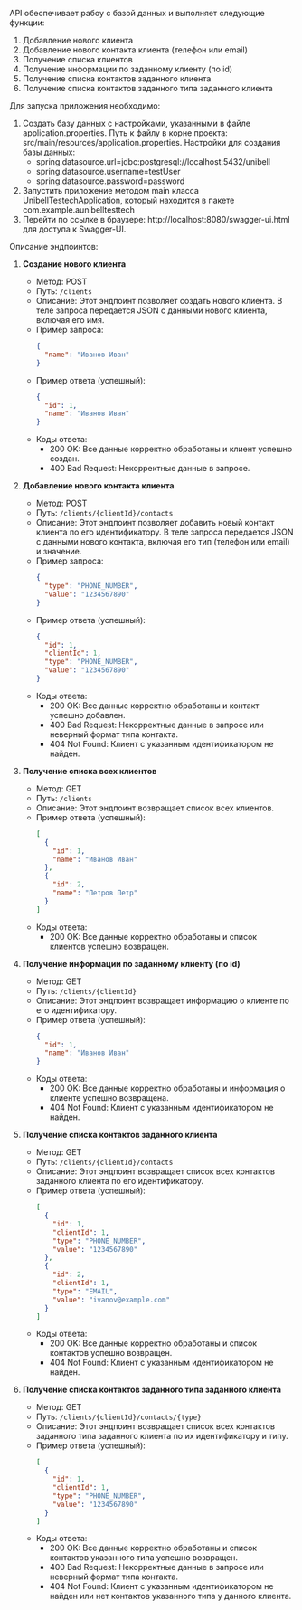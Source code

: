 API обеспечивает рабоу с базой данных и выполняет следующие функции:
1. Добавление нового клиента
2. Добавление нового контакта клиента (телефон или email)
3. Получение списка клиентов
4. Получение информации по заданному клиенту (по id)
5. Получение списка контактов заданного клиента
6. Получение списка контактов заданного типа заданного клиента
   
Для запуска приложения необходимо:

1. Создать базу данных с настройками, указанными в файле application.properties. Путь к файлу в корне проекта: src/main/resources/application.properties. Настройки для создания базы данных:
   - spring.datasource.url=jdbc:postgresql://localhost:5432/unibell
   - spring.datasource.username=testUser
   - spring.datasource.password=password
2. Запустить приложение методом main класса UnibellTestechApplication, который находится в пакете com.example.aunibelltesttech
3. Перейти по ссылке в браузере: http://localhost:8080/swagger-ui.html для доступа к Swagger-UI.

Описание эндпоинтов:
1. **Создание нового клиента**
   - Метод: POST
   - Путь: `/clients`
   - Описание: Этот эндпоинт позволяет создать нового клиента. В теле запроса передается JSON с данными нового клиента, включая его имя.
   - Пример запроса:
     ```json
     {
       "name": "Иванов Иван"
     }
     ```
   - Пример ответа (успешный):
     ```json
     {
       "id": 1,
       "name": "Иванов Иван"
     }
     ```
   - Коды ответа:
     - 200 OK: Все данные корректно обработаны и клиент успешно создан.
     - 400 Bad Request: Некорректные данные в запросе.

2. **Добавление нового контакта клиента**
   - Метод: POST
   - Путь: `/clients/{clientId}/contacts`
   - Описание: Этот эндпоинт позволяет добавить новый контакт клиента по его идентификатору. В теле запроса передается JSON с данными нового контакта, включая его тип (телефон или email) и значение.
   - Пример запроса:
     ```json
     {
       "type": "PHONE_NUMBER",
       "value": "1234567890"
     }
     ```
   - Пример ответа (успешный):
     ```json
     {
       "id": 1,
       "clientId": 1,
       "type": "PHONE_NUMBER",
       "value": "1234567890"
     }
     ```
   - Коды ответа:
     - 200 OK: Все данные корректно обработаны и контакт успешно добавлен.
     - 400 Bad Request: Некорректные данные в запросе или неверный формат типа контакта.
     - 404 Not Found: Клиент с указанным идентификатором не найден.

3. **Получение списка всех клиентов**
   - Метод: GET
   - Путь: `/clients`
   - Описание: Этот эндпоинт возвращает список всех клиентов.
   - Пример ответа (успешный):
     ```json
     [
       {
         "id": 1,
         "name": "Иванов Иван"
       },
       {
         "id": 2,
         "name": "Петров Петр"
       }
     ]
     ```
   - Коды ответа:
     - 200 OK: Все данные корректно обработаны и список клиентов успешно возвращен.

4. **Получение информации по заданному клиенту (по id)**
   - Метод: GET
   - Путь: `/clients/{clientId}`
   - Описание: Этот эндпоинт возвращает информацию о клиенте по его идентификатору.
   - Пример ответа (успешный):
     ```json
     {
       "id": 1,
       "name": "Иванов Иван"
     }
     ```
   - Коды ответа:
     - 200 OK: Все данные корректно обработаны и информация о клиенте успешно возвращена.
     - 404 Not Found: Клиент с указанным идентификатором не найден.

5. **Получение списка контактов заданного клиента**
   - Метод: GET
   - Путь: `/clients/{clientId}/contacts`
   - Описание: Этот эндпоинт возвращает список всех контактов заданного клиента по его идентификатору.
   - Пример ответа (успешный):
     ```json
     [
       {
         "id": 1,
         "clientId": 1,
         "type": "PHONE_NUMBER",
         "value": "1234567890"
       },
       {
         "id": 2,
         "clientId": 1,
         "type": "EMAIL",
         "value": "ivanov@example.com"
       }
     ]
     ```
   - Коды ответа:
     - 200 OK: Все данные корректно обработаны и список контактов успешно возвращен.
     - 404 Not Found: Клиент с указанным идентификатором не найден.

6. **Получение списка контактов заданного типа заданного клиента**
   - Метод: GET
   - Путь: `/clients/{clientId}/contacts/{type}`
   - Описание: Этот эндпоинт возвращает список всех контактов заданного типа заданного клиента по их идентификатору и типу.
   - Пример ответа (успешный):
     ```json
     [
       {
         "id": 1,
         "clientId": 1,
         "type": "PHONE_NUMBER",
         "value": "1234567890"
       }
     ]
     ```
   - Коды ответа:
     - 200 OK: Все данные корректно обработаны и список контактов указанного типа успешно возвращен.
     - 400 Bad Request: Некорректные данные в запросе или неверный формат типа контакта.
     - 404 Not Found: Клиент с указанным идентификатором не найден или нет контактов указанного типа у данного клиента.
    
